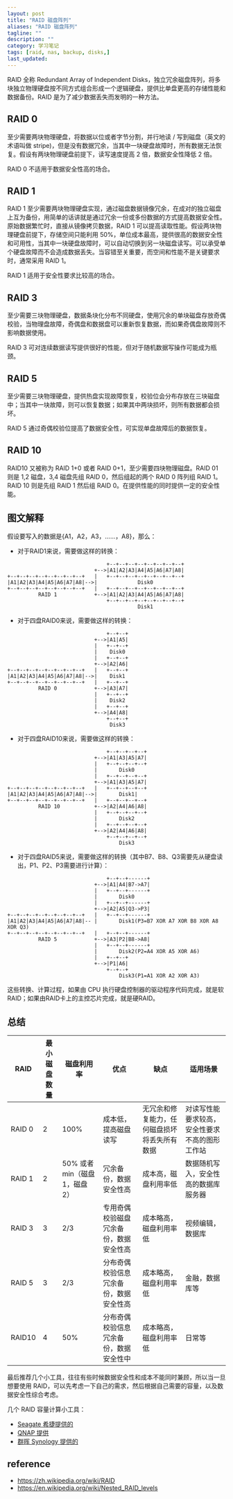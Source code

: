 ```yaml
---
layout: post
title: "RAID 磁盘阵列"
aliases: "RAID 磁盘阵列"
tagline: ""
description: ""
category: 学习笔记
tags: [raid, nas, backup, disks,]
last_updated:
---
```


RAID 全称 Redundant Array of Independent Disks，独立冗余磁盘阵列，将多块独立物理硬盘按不同方式组合形成一个逻辑硬盘，提供比单盘更高的存储性能和数据备份。RAID 是为了减少数据丢失而发明的一种方法。

## RAID 0
至少需要两块物理硬盘，将数据以位或者字节分割，并行地读 / 写到磁盘（英文的术语叫做 stripe)，但是没有数据冗余，当其中一块硬盘故障时，所有数据无法恢复。假设有两块物理硬盘前提下，读写速度提高 2 倍，数据安全性降低 2 倍。

RAID 0 不适用于数据安全性高的场合。

## RAID 1
RAID 1 至少需要两块物理硬盘实现，通过磁盘数据镜像冗余，在成对的独立磁盘上互为备份，用简单的话讲就是通过冗余一份或多份数据的方式提高数据安全性。原始数据繁忙时，直接从镜像拷贝数据，RAID 1 可以提高读取性能。假设两块物理硬盘前提下，存储空间只能利用 50%，单位成本最高，提供很高的数据安全性和可用性，当其中一块硬盘故障时，可以自动切换到另一块磁盘读写。可以承受单个硬盘故障而不会造成数据丢失。当容错至关重要，而空间和性能不是关键要求时，通常采用 RAID 1。

RAID 1 适用于安全性要求比较高的场合。

## RAID 3
至少需要三块物理硬盘，数据条块化分布不同硬盘，使用冗余的单块磁盘存放奇偶校验，当物理盘故障，奇偶盘和数据盘可以重新恢复数据，而如果奇偶盘故障则不影响数据使用。

RAID 3 可对连续数据读写提供很好的性能，但对于随机数据写操作可能成为瓶颈。

## RAID 5
至少需要三块物理硬盘，提供热盘实现故障恢复，校验位会分布存放在三块磁盘中；当其中一块故障，则可以恢复数据；如果其中两块损坏，则所有数据都会损坏。

RAID 5 通过奇偶校验位提高了数据安全性，可实现单盘故障后的数据恢复。

## RAID 10
RAID10 又被称为 RAID 1+0 或者 RAID 0+1，至少需要四块物理磁盘。RAID 01 则是 1,2 磁盘，3,4 磁盘先组 RAID 0，然后组起的两个 RAID 0 阵列组 RAID 1。 RAID 10 则是先组 RAID 1 然后组 RAID 0。在提供性能的同时提供一定的安全性能。

## 图文解释

假设要写入的数据是{A1，A2，A3，……，A8}，那么：

-   对于RAID1来说，需要做这样的转换：

```text
                                +--+--+--+--+--+--+--+--+
                            +-->|A1|A2|A3|A4|A5|A6|A7|A8|
+--+--+--+--+--+--+--+--+   |   +--+--+--+--+--+--+--+--+
|A1|A2|A3|A4|A5|A6|A7|A8|-->|             Disk0
+--+--+--+--+--+--+--+--+   |   +--+--+--+--+--+--+--+--+
          RAID 1            +-->|A1|A2|A3|A4|A5|A6|A7|A8|
                                +--+--+--+--+--+--+--+--+
                                          Disk1
```

-   对于四盘RAID0来说，需要做这样的转换：

```text
                                +--+--+  
                            +-->|A1|A5| 
                            |   +--+--+
                            |    Disk0
                            |   +--+--+
                            +-->|A2|A6|
+--+--+--+--+--+--+--+--+   |   +--+--+
|A1|A2|A3|A4|A5|A6|A7|A8|-->|    Disk1
+--+--+--+--+--+--+--+--+   |   +--+--+
          RAID 0            +-->|A3|A7|
                            |   +--+--+
                            |    Disk2
                            |   +--+--+
                            +-->|A4|A8|
                                +--+--+
                                 Disk3
```

-   对于四盘RAID10来说，需要做这样的转换：

```text
                                +--+--+--+--+
                            +-->|A1|A3|A5|A7|
                            |   +--+--+--+--+
                            |       Disk0
                            |   +--+--+--+--+
                            +-->|A1|A3|A5|A7|
+--+--+--+--+--+--+--+--+   |   +--+--+--+--+
|A1|A2|A3|A4|A5|A6|A7|A8|-->|       Disk1|      
+--+--+--+--+--+--+--+--+   |   +--+--+--+--+
          RAID 10           +-->|A2|A4|A6|A8|
                            |   +--+--+--+--+
                            |       Disk2
                            |   +--+--+--+--+
                            +-->|A2|A4|A6|A8|
                                +--+--+--+--+
                                    Disk3
```

-   对于四盘RAID5来说，需要做这样的转换（其中B7、B8、Q3需要先从硬盘读出，P1、P2、P3需要进行计算）：

```text
                                +--+--+------+
                            +-->|A1|A4|B7->A7|
                            |   +--+--+------+
                            |       Disk0
                            |   +--+--+------+
                            +-->|A2|A5|Q3->P3|
+--+--+--+--+--+--+--+--+   |   +--+--+------+
|A1|A2|A3|A4|A5|A6|A7|A8|-- |       Disk1(P3=B7 XOR A7 XOR B8 XOR A8 XOR Q3)
+--+--+--+--+--+--+--+--+   |   +--+--+------+
          RAID 5            +-->|A3|P2|B8->A8|
                            |   +--+--+------+
                            |       Disk2(P2=A4 XOR A5 XOR A6)
                            |   +--+--+
                            +-->|P1|A6|
                                +--+--+
                                    Disk3(P1=A1 XOR A2 XOR A3)
```

这些转换、计算过程，如果由 CPU 执行硬盘控制器的驱动程序代码完成，就是软RAID；如果由RAID卡上的主控芯片完成，就是硬RAID。


## 总结

RAID        | 最小磁盘数量              | 磁盘利用率            | 优点                      | 缺点                      | 适用场景
------------|---------------------------|-----------------------|---------------------------|---------------------------|--------------------------
RAID 0      | 2                         | 100%                  | 成本低，提高磁盘读写      | 无冗余和修复能力，任何磁盘损坏将丢失所有数据      | 对读写性能要求较高，安全性要求不高的图形工作站
RAID 1      | 2                         | 50% 或者 min（磁盘 1，磁盘 2）| 冗余备份，数据安全性高         | 成本高，磁盘利用率低 | 数据随机写入，安全性高的数据库服务器
RAID 3      | 3                         | 2/3                   | 专用奇偶校验磁盘冗余备份，数据安全性高 | 成本略高，磁盘利用率低 | 视频编辑，数据库
RAID 5      | 3                         | 2/3                   | 分布奇偶校验信息冗余备份，数据安全性高 | 成本略高，磁盘利用率低 | 金融，数据库等
RAID10      | 4                         | 50%                   | 分布奇偶校验信息冗余备份，数据安全性中 | 成本略高，磁盘利用率低 | 日常等

最后推荐几个小工具，往往有些时候数据安全性和成本不能同时兼顾，所以当一旦想要使用 RAID，可以先考虑一下自己的需求，然后根据自己需要的容量，以及数据安全性综合考虑。

几个 RAID 容量计算小工具：

- [Seagate 希捷提供的](https://www.seagate.com/cn/zh/internal-hard-drives/raid-calculator/)
- [QNAP 提供](https://www.qnap.com/zh-cn/selector/raid-selector)
- [群晖 Synology 提供的](https://www.synology.cn/zh-cn/support/RAID_calculator)

## reference

- <https://zh.wikipedia.org/wiki/RAID>
- <https://en.wikipedia.org/wiki/Nested_RAID_levels>
